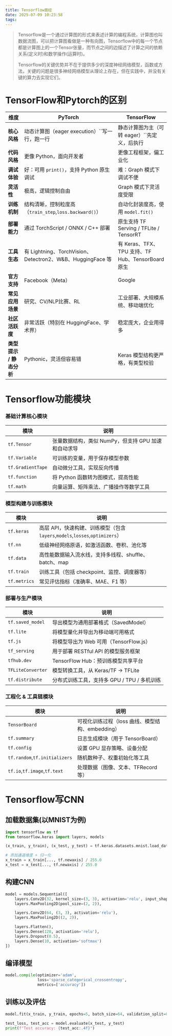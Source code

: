 ```yaml
---
title: Tensorflow面经
date: 2025-07-09 10:23:58
tags:
---
```

> Tensorflow是一个通过计算图的形式来表述计算的编程系统，计算图也叫数据流图，可以把计算图看做是一种有向图，Tensorflow中的每一个节点都是计算图上的一个Tensor张量，而节点之间的边描述了计算之间的依赖关系(定义时)和数学操作(运算时)。
>
> Tensorflow的关键优势并不在于提供多少的深度神经网络模型，函数或方法，关键的问题是很多神经网络模型从理论上存在，但在实践中，并没有关键的算力去实现它们。

# TensorFlow和Pytorch的区别

| 维度                          | PyTorch                                                    | TensorFlow                                        |
| ----------------------------- | ---------------------------------------------------------- | ------------------------------------------------- |
| **核心风格**            | 动态计算图（eager execution）``写一行，跑一行              | 静态计算图为主（可转 eager）``先定义，后执行      |
| **代码风格**            | 更像 Python，面向开发者                                    | 更像工程框架，偏工业化                            |
| **调试体验**            | 好：可用 `print()`，支持 Python 原生调试                 | 难：Graph 模式下调试不便                          |
| **灵活性**              | 极高，逻辑控制自由                                         | Graph 模式下灵活度受限                            |
| **训练机制**            | 结构清晰，控制粒度高（`train_step`,`loss.backward()`） | 自动化封装度高，使用 `model.fit()`              |
| **部署能力**            | 通过 TorchScript / ONNX / C++ 部署                         | 原生支持 TF Serving / TFLite / TensorRT           |
| **工具生态**            | 有 Lightning、TorchVision、Detectron2、W&B、HuggingFace 等 | 有 Keras、TFX、TPU 支持、TF Hub、TensorBoard 原生 |
| **官方支持**            | Facebook（Meta）                                           | Google                                            |
| **常见应用场景**        | 研究、CV/NLP比赛、RL                                       | 工业部署、大规模系统、移动端优化                  |
| **社区活跃度**          | 非常活跃（特别在 HuggingFace、学术界）                     | 稳定庞大，企业用得多                              |
| **类型提示 / 静态分析** | Pythonic，灵活但容易错                                     | Keras 模型结构更严格，有类型校验                  |


# Tensorflow功能模块


### **基础计算核心模块**

| 模块                | 说明                                                |
| ------------------- | --------------------------------------------------- |
| `tf.Tensor`       | 张量数据结构，类似 NumPy，但支持 GPU 加速和自动求导 |
| `tf.Variable`     | 可训练的变量，用于保存模型参数                      |
| `tf.GradientTape` | 自动微分工具，实现反向传播                          |
| `tf.function`     | 将 Python 函数转为图模式，提高性能                  |
| `tf.math`         | 向量运算、矩阵乘法、广播操作等数学工具              |



### **模型构建与训练模块**

| 模块           | 说明                                                                                 |
| -------------- | ------------------------------------------------------------------------------------ |
| `tf.keras`   | 高层 API，快速构建、训练模型（包含 `layers`,`models`,`losses`,`optimizers`） |
| `tf.nn`      | 低级神经网络原语，如激活函数、卷积、池化等                                           |
| `tf.data`    | 高性能数据输入流水线，支持多线程、shuffle、batch、map                                |
| `tf.train`   | 训练工具（包括 checkpoint、监控、调度器等）                                          |
| `tf.metrics` | 常见评估指标（准确率、MAE、F1 等）                                                   |


### **部署与生产模块**

| 模块                | 说明                                        |
| ------------------- | ------------------------------------------- |
| `tf.saved_model`  | 导出模型为通用部署格式（SavedModel）        |
| `tf.lite`         | 将模型量化并导出为移动端可用格式            |
| `tf.js`           | 将模型导出为 Web 可用（TensorFlow.js）      |
| `tf_serving`      | 用于部署 RESTful API 的模型服务框架         |
| `tfhub.dev`       | TensorFlow Hub：预训练模型共享平台          |
| `TFLiteConverter` | 模型转换工具，从 Keras/TF → TFLite         |
| `tf.distribute`   | 分布式训练工具，支持多 GPU / TPU / 多机训练 |


### **工程化 & 工具链模块**

| 模块                               | 说明                                             |
| ---------------------------------- | ------------------------------------------------ |
| `TensorBoard`                    | 可视化训练过程（loss 曲线、模型结构、embedding） |
| `tf.summary`                     | 日志生成模块（用于 TensorBoard）                 |
| `tf.config`                      | 设置 GPU 显存策略、设备分配                      |
| `tf.random`,`tf.initializers`  | 随机数种子、权重初始化等工具                     |
| `tf.io`,`tf.image`,`tf.text` | 处理数据（图像、文本、TFRecord等）               |


# Tensorflow写CNN

## 加载数据集(以MNIST为例)

```python
import tensorflow as tf
from tensorflow.keras import layers, models

(x_train, y_train), (x_test, y_test) = tf.keras.datasets.mnist.load_data()

# 添加通道维度 + 归一化
x_train = x_train[..., tf.newaxis] / 255.0
x_test = x_test[..., tf.newaxis] / 255.0

```


## 构建CNN

```python
model = models.Sequential([
    layers.Conv2D(32, kernel_size=(3, 3), activation='relu', input_shape=(28, 28, 1)),
    layers.MaxPooling2D(pool_size=(2, 2)),

    layers.Conv2D(64, (3, 3), activation='relu'),
    layers.MaxPooling2D((2, 2)),

    layers.Flatten(),
    layers.Dense(128, activation='relu'),
    layers.Dropout(0.5),
    layers.Dense(10, activation='softmax')
])
```

## 编译模型

```python
model.compile(optimizer='adam',
              loss='sparse_categorical_crossentropy',
              metrics=['accuracy'])

```

## 训练以及评估

```python
model.fit(x_train, y_train, epochs=5, batch_size=64, validation_split=0.1)

test_loss, test_acc = model.evaluate(x_test, y_test)
print(f"Test accuracy: {test_acc:.4f}")

```
